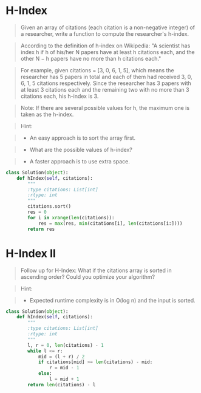 # H-Index

> Given an array of citations (each citation is a non-negative integer) of a researcher, write a function to compute the researcher's h-index.

> According to the definition of h-index on Wikipedia: "A scientist has index h if h of his/her N papers have at least h citations each, and the other N − h papers have no more than h citations each."

> For example, given citations = [3, 0, 6, 1, 5], which means the researcher has 5 papers in total and each of them had received 3, 0, 6, 1, 5 citations respectively. Since the researcher has 3 papers with at least 3 citations each and the remaining two with no more than 3 citations each, his h-index is 3.

> Note: If there are several possible values for h, the maximum one is taken as the h-index.

> Hint:

> * An easy approach is to sort the array first.

> * What are the possible values of h-index?

> * A faster approach is to use extra space.

```Python
class Solution(object):
    def hIndex(self, citations):
        """
        :type citations: List[int]
        :rtype: int
        """
        citations.sort()
        res = 0
        for i in xrange(len(citations)):
            res = max(res, min(citations[i], len(citations[i:])))
        return res
```

# H-Index II

> Follow up for H-Index: What if the citations array is sorted in ascending order? Could you optimize your algorithm?

> Hint:

> * Expected runtime complexity is in O(log n) and the input is sorted.

```Python
class Solution(object):
    def hIndex(self, citations):
        """
        :type citations: List[int]
        :rtype: int
        """
        l, r = 0, len(citations) - 1
        while l <= r:
            mid = (l + r) / 2
            if citations[mid] >= len(citations) - mid:
                r = mid - 1
            else:
                l = mid + 1
        return len(citations) - l
```
